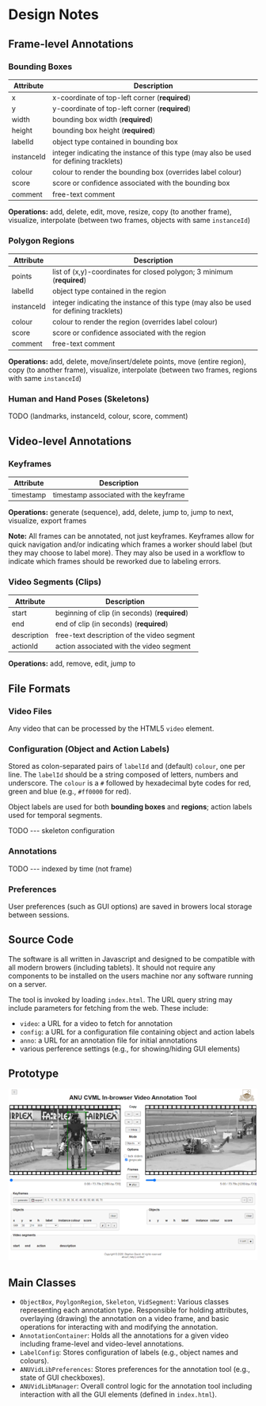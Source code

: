 # Design Notes

## Frame-level Annotations

### Bounding Boxes

| Attribute | Description |
|-----------|-------------|
| x         | x-coordinate of top-left corner (**required**) |
| y         | y-coordinate of top-left corner (**required**) |
| width     | bounding box width (**required**) |
| height    | bounding box height (**required**) |
| labelId   | object type contained in bounding box |
| instanceId | integer indicating the instance of this type (may also be used for defining tracklets) |
| colour    | colour to render the bounding box (overrides label colour) |
| score     | score or confidence associated with the bounding box |
| comment   | free-text comment |

**Operations:** add, delete, edit, move, resize, copy (to another frame), visualize, interpolate (between two frames, objects with same `instanceId`)

### Polygon Regions

| Attribute | Description |
|-----------|-------------|
| points    | list of (x,y)-coordinates for closed polygon; 3 minimum (**required**) |
| labelId   | object type contained in the region |
| instanceId | integer indicating the instance of this type (may also be used for defining tracklets) |
| colour    | colour to render the region (overrides label colour) |
| score     | score or confidence associated with the region |
| comment   | free-text comment |

**Operations:** add, delete, move/insert/delete points, move (entire region), copy (to another frame), visualize, interpolate (between two frames, regions with same `instanceId`)

### Human and Hand Poses (Skeletons)

TODO (landmarks, instanceId, colour, score, comment)

## Video-level Annotations

### Keyframes

| Attribute | Description |
|-----------|-------------|
| timestamp | timestamp associated with the keyframe |

**Operations:** generate (sequence), add, delete, jump to, jump to next, visualize, export frames

**Note:** All frames can be annotated, not just keyframes. Keyframes allow for quick navigation and/or indicating which frames a worker should label (but they may choose to label more). They may also be used in a workflow to indicate which frames should be reworked due to labeling errors. 

### Video Segments (Clips)

| Attribute | Description |
|-----------|-------------|
| start     | beginning of clip (in seconds) (**required**) |
| end       | end of clip (in seconds) (**required**) |
| description | free-text description of the video segment |
| actionId  | action associated with the video segment |

**Operations:** add, remove, edit, jump to

## File Formats

### Video Files

Any video that can be processed by the HTML5 `video` element.

### Configuration (Object and Action Labels)

Stored as colon-separated pairs of `labelId` and (default) `colour`, one per line.
The `labelId` should be a string composed of letters, numbers and underscore.
The `colour` is a `#` followed by hexadecimal byte codes for red, green and blue (e.g., `#ff0000` for red).

Object labels are used for both **bounding boxes** and **regions**; action labels used for temporal segments.

TODO --- skeleton configuration

### Annotations

TODO --- indexed by time (not frame)

### Preferences

User preferences (such as GUI options) are saved in browers local storage between sessions.

## Source Code

The software is all written in Javascript and designed to be compatible with all modern browers (including tablets).
It should not require any components to be installed on the users machine nor any software running on a server.

The tool is invoked by loading `index.html`. The URL query string may include parameters for fetching from the web. These include:
* `video`: a URL for a video to fetch for annotation
* `config`: a URL for a configuration file containing object and action labels
* `anno`: a URL for an annotation file for initial annotations
* various perference settings (e.g., for showing/hiding GUI elements)

## Prototype

![prototype](img/prototype.png)

## Main Classes

* `ObjectBox`, `PoylgonRegion`, `Skeleton`, `VidSegment`: Various classes representing each annotation type. Responsible for holding attributes, overlaying (drawing) the annotation on a video frame, and basic operations for interacting with and modifying the annotation.
* `AnnotationContainer`: Holds all the annotations for a given video including frame-level and video-level annotations.
* `LabelConfig`: Stores configuration of labels (e.g., object names and colours).
* `ANUVidLibPreferences`: Stores preferences for the annotation tool (e.g., state of GUI checkboxes).
* `ANUVidLibManager`: Overall control logic for the annotation tool including interaction with all the GUI elements (defined in `index.html`).

